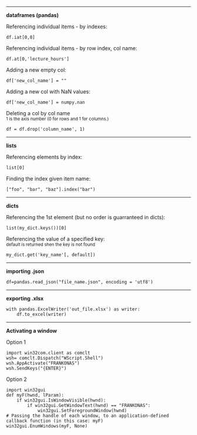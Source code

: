 -------------------------------------------------------------------------------
**dataframes (pandas)**

Referencing individual items - by indexes:

    df.iat[0,0]
    
Referencing individual items - by row index, col name:

    df.at[0,'lecture_hours']
    
Adding a new empty col:

    df['new_col_name'] = ""
    
Adding a new col with NaN values:

    df['new_col_name'] = numpy.nan
    
Deleting a col by col name  
<sup>1 is the axis number (0 for rows and 1 for columns.)</sup>

    df = df.drop('column_name', 1)

----------------------------------------------------------------------------
**lists**

Referencing elements by index:

    list[0]

Finding the index given item name:

    ["foo", "bar", "baz"].index("bar")

----------------------------------------------------------------------------
**dicts**

Referencing the 1st element (but no order is guarranteed in dicts):

    list(my_dict.keys())[0]
    
Referencing the value of a specified key:  
<sup>default is returned shen the key is not found</sup>

    my_dict.get('key_name'[, default])

----------------------------------------------------------------------------
**importing .json**

    df=pandas.read_json("file_name.json", encoding = 'utf8')
    
----------------------------------------------------------------------------
**exporting .xlsx**

    with pandas.ExcelWriter('out_file.xlsx') as writer:
        df.to_excel(writer)

----------------------------------------------------------------------------
**Activating a window**

Option 1

    import win32com.client as comclt
    wsh= comclt.Dispatch("WScript.Shell")
    wsh.AppActivate("FRANKONAS")
    wsh.SendKeys("{ENTER}") 

Option 2

    import win32gui
    def myF(hwnd, lParam):
        if win32gui.IsWindowVisible(hwnd):
            if win32gui.GetWindowText(hwnd) == "FRANKONAS":
                win32gui.SetForegroundWindow(hwnd)
    # Passing the handle of each window, to an application-defined callback function (in this case: myF)
    win32gui.EnumWindows(myF, None)
